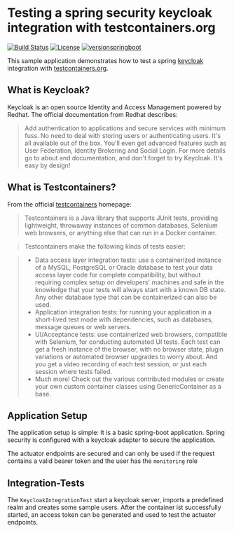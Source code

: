 # Testing a spring security keycloak integration with testcontainers.org
[![Build Status](https://travis-ci.org/cremich/testcontainers-keycloak.svg?branch=master)](https://travis-ci.org/cremich/testcontainers-keycloak)
[![License](http://img.shields.io/:license-mit-blue.svg)](https://github.com/cremich/testcontainers-keycloak/blob/master/LICENSE)
[![versionspringboot](https://img.shields.io/badge/springboot-2.1.3_RELEASE-brightgreen.svg)](https://github.com/spring-projects/spring-boot)

This sample application demonstrates how to test a spring [keycloak](https://www.keycloak.org) integration with [testcontainers.org](https://www.testcontainers.org).

## What is Keycloak?
Keycloak is an open source Identity and Access Management powered by Redhat. The official documentation from Redhat describes:
> Add authentication to applications and secure services with minimum fuss. No need to deal with storing users or authenticating users. It's all available out of the box.
> You'll even get advanced features such as User Federation, Identity Brokering and Social Login.
> For more details go to about and documentation, and don't forget to try Keycloak. It's easy by design!

## What is Testcontainers?
From the official [testcontainers](https://testcontainers.org) homepage:

> Testcontainers is a Java library that supports JUnit tests, providing lightweight, throwaway instances of common databases, Selenium web browsers, or anything else that can run in a Docker container.

> Testcontainers make the following kinds of tests easier:

> * Data access layer integration tests: use a containerized instance of a MySQL, PostgreSQL or Oracle database to test your data access layer code for complete compatibility, but without requiring complex setup on developers' machines and safe in the knowledge that your tests will always start with a known DB state. Any other database type that can be containerized can also be used.
> * Application integration tests: for running your application in a short-lived test mode with dependencies, such as databases, message queues or web servers.
> * UI/Acceptance tests: use containerized web browsers, compatible with Selenium, for conducting automated UI tests. Each test can get a fresh instance of the browser, with no browser state, plugin variations or automated browser upgrades to worry about. And you get a video recording of each test session, or just each session where tests failed.
> * Much more! Check out the various contributed modules or create your own custom container classes using GenericContainer as a base.


## Application Setup
The application setup is simple:
It is a basic spring-boot application. Spring security is configured with a keycloak adapter to secure the 
application.

The actuator endpoints are secured and can only be used if the request contains a valid bearer token and the
user has the `monitoring` role


## Integration-Tests
The `KeycloakIntegrationTest` start a keycloak server, imports a predefined realm and creates some sample users. 
After the container ist successfully started, an access token can be generated and used to test the 
actuator endpoints.
